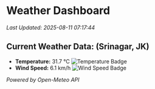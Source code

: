 
# Weather Dashboard

_Last Updated: 2025-08-11 07:17:44_

## Current Weather Data: (Srinagar, JK)
- **Temperature:** 31.7 °C ![Temperature Badge](https://img.shields.io/badge/Temperature-High%20Temp-orange)
- **Wind Speed:** 6.1 km/h ![Wind Speed Badge](https://img.shields.io/badge/Wind%20Speed-Light%20Wind-blue)

*Powered by Open-Meteo API*

